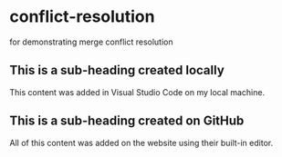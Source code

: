 # conflict-resolution
for demonstrating merge conflict resolution

## This is a sub-heading created locally

This content was added in Visual Studio Code on my local machine.

## This is a sub-heading created on GitHub

All of this content was added on the website using their built-in editor.
